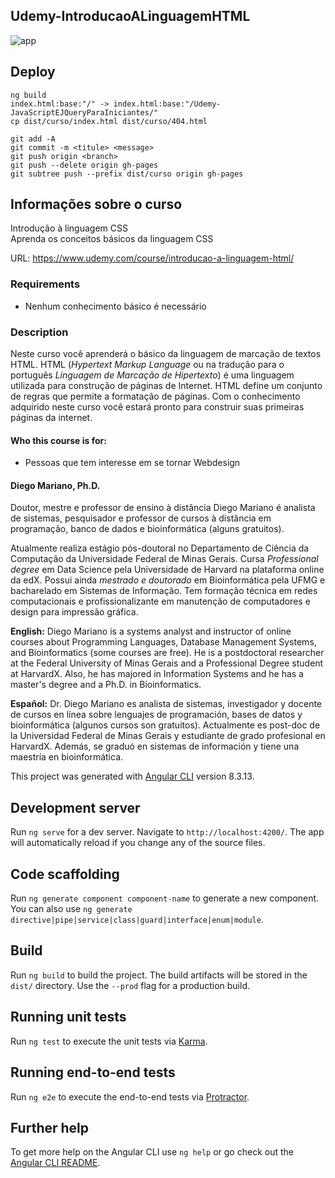 ## Udemy-IntroducaoALinguagemHTML
![app](https://github.com/nitaicharan/Udemy-IntroducaoALinguagemHTML/blob/master/app.jpg?raw=true)

## Deploy
```
ng build
index.html:base:"/" -> index.html:base:"/Udemy-JavaScriptEJQueryParaIniciantes/"
cp dist/curso/index.html dist/curso/404.html

git add -A
git commit -m <titule> <message>
git push origin <branch>
git push --delete origin gh-pages
git subtree push --prefix dist/curso origin gh-pages
```
## Informações sobre o curso
Introdução à linguagem CSS
<br>Aprenda os conceitos básicos da linguagem CSS

URL: https://www.udemy.com/course/introducao-a-linguagem-html/

### Requirements
- Nenhum conhecimento básico é necessário

### Description
Neste curso você aprenderá o básico da linguagem de marcação de textos HTML. HTML (_Hypertext Markup Language_ ou na tradução para o português _Linguagem de Marcação de Hipertexto_) é uma linguagem utilizada para construção de páginas de Internet. HTML define um conjunto de regras que permite a formatação de páginas. Com o conhecimento adquirido neste curso você estará pronto para construir suas primeiras páginas da internet.

#### Who this course is for:
- Pessoas que tem interesse em se tornar Webdesign

#### Diego Mariano, Ph.D.
Doutor, mestre e professor de ensino à distância
Diego Mariano é analista de sistemas, pesquisador e professor de cursos à distância em programação, banco de dados e bioinformática (alguns gratuitos).

Atualmente realiza estágio pós-doutoral no Departamento de Ciência da Computação da Universidade Federal de Minas Gerais. Cursa _Professional degree_ em Data Science pela Universidade de Harvard na plataforma online da edX. Possui ainda *mestrado e doutorado* em Bioinformática pela UFMG e bacharelado em Sistemas de Informação. Tem formação técnica em redes computacionais e profissionalizante em manutenção de computadores e design para impressão gráfica.

**English:** Diego Mariano is a systems analyst and instructor of online courses about Programming Languages, Database Management Systems, and Bioinformatics (some courses are free). He is a postdoctoral researcher at the Federal University of Minas Gerais and a Professional Degree student at HarvardX. Also, he has majored in Information Systems and he has a master's degree and a Ph.D. in Bioinformatics.

**Español:** Dr. Diego Mariano es analista de sistemas, investigador y docente de cursos en línea sobre lenguajes de programación, bases de datos y bioinformática (algunos cursos son gratuitos). Actualmente es post-doc de la Universidad Federal de Minas Gerais y estudiante de grado profesional en HarvardX. Además, se graduó en sistemas de información y tiene una maestría en bioinformática.


This project was generated with [Angular CLI](https://github.com/angular/angular-cli) version 8.3.13.

## Development server

Run `ng serve` for a dev server. Navigate to `http://localhost:4200/`. The app will automatically reload if you change any of the source files.

## Code scaffolding

Run `ng generate component component-name` to generate a new component. You can also use `ng generate directive|pipe|service|class|guard|interface|enum|module`.

## Build

Run `ng build` to build the project. The build artifacts will be stored in the `dist/` directory. Use the `--prod` flag for a production build.

## Running unit tests

Run `ng test` to execute the unit tests via [Karma](https://karma-runner.github.io).

## Running end-to-end tests

Run `ng e2e` to execute the end-to-end tests via [Protractor](http://www.protractortest.org/).

## Further help

To get more help on the Angular CLI use `ng help` or go check out the [Angular CLI README](https://github.com/angular/angular-cli/blob/master/README.md).
